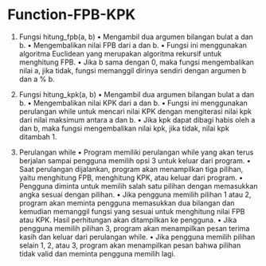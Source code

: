 # Function-FPB-KPK
1.	Fungsi hitung_fpb(a, b)
•	Mengambil dua argumen bilangan bulat a dan b.
•	Mengembalikan nilai FPB dari a dan b.
•	Fungsi ini menggunakan algoritma Euclidean yang merupakan algoritma rekursif untuk menghitung FPB.
•	Jika b sama dengan 0, maka fungsi mengembalikan nilai a, jika tidak, fungsi memanggil dirinya sendiri dengan argumen b dan a % b.

2.	Fungsi hitung_kpk(a, b)
•	Mengambil dua argumen bilangan bulat a dan b.
•	Mengembalikan nilai KPK dari a dan b.
•	Fungsi ini menggunakan perulangan while untuk mencari nilai KPK dengan mengiterasi nilai kpk dari nilai maksimum antara a dan b.
•	Jika kpk dapat dibagi habis oleh a dan b, maka fungsi mengembalikan nilai kpk, jika tidak, nilai kpk ditambah 1.

3.	Perulangan while
•	Program memiliki perulangan while yang akan terus berjalan sampai pengguna memilih opsi 3 untuk keluar dari program.
•	Saat perulangan dijalankan, program akan menampilkan tiga pilihan, yaitu menghitung FPB, menghitung KPK, atau keluar dari program.
•	Pengguna diminta untuk memilih salah satu pilihan dengan memasukkan angka sesuai dengan pilihan.
•	Jika pengguna memilih pilihan 1 atau 2, program akan meminta pengguna memasukkan dua bilangan dan kemudian memanggil fungsi yang sesuai untuk menghitung nilai FPB atau KPK. Hasil perhitungan akan ditampilkan ke pengguna.
•	Jika pengguna memilih pilihan 3, program akan menampilkan pesan terima kasih dan keluar dari perulangan while.
•	Jika pengguna memilih pilihan selain 1, 2, atau 3, program akan menampilkan pesan bahwa pilihan tidak valid dan meminta pengguna memilih lagi.

